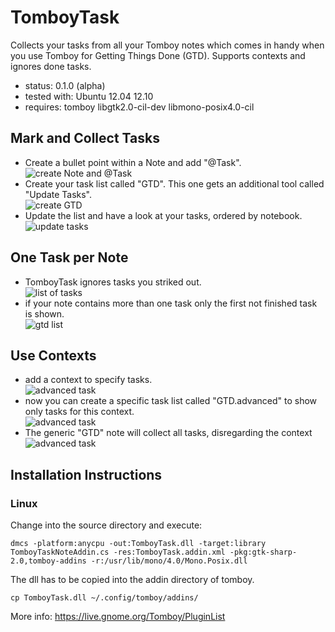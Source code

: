 TomboyTask
==========

Collects your tasks from all your Tomboy notes which comes in handy when you use Tomboy for Getting Things Done (GTD).
Supports contexts and ignores done tasks.

* status: 0.1.0 (alpha)
* tested with: Ubuntu 12.04 12.10
* requires: tomboy libgtk2.0-cil-dev libmono-posix4.0-cil

Mark and Collect Tasks
----------------------

* Create a bullet point within a Note and add "@Task".  
![create Note and @Task](img/ttask01.png)  
* Create your task list called "GTD". This one gets an additional tool called "Update Tasks".  
![create GTD](img/ttask02.png)  
* Update the list and have a look at your tasks, ordered by notebook.  
![update tasks](img/ttask03.png)

One Task per Note
-----------------
* TomboyTask ignores tasks you striked out.  
![list of tasks](img/ttask04.png)  
* if your note contains more than one task only the first not finished task is shown.  
![gtd list](img/ttask05.png)

Use Contexts
------------
* add a context to specify tasks.  
![advanced task](img/ttask06.png)  
* now you can create a specific task list called "GTD.advanced" to show only tasks for this context.  
![advanced task](img/ttask07.png)  
* The generic "GTD" note will collect all tasks, disregarding the context  
![advanced task](img/ttask08.png)

Installation Instructions
-------------------------
### Linux 
Change into the source directory and execute:  

	dmcs -platform:anycpu -out:TomboyTask.dll -target:library TomboyTaskNoteAddin.cs -res:TomboyTask.addin.xml -pkg:gtk-sharp-2.0,tomboy-addins -r:/usr/lib/mono/4.0/Mono.Posix.dll

The dll has to be copied into the addin directory of tomboy.  

	cp TomboyTask.dll ~/.config/tomboy/addins/

More info: https://live.gnome.org/Tomboy/PluginList
